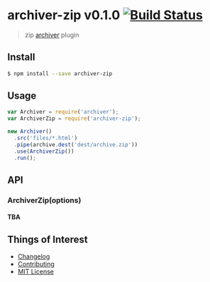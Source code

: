 # archiver-zip v0.1.0 [![Build Status](https://travis-ci.org/archiverjs/archiver-zip.svg?branch=master)](https://travis-ci.org/archiverjs/archiver-zip)

> zip [archiver](https://github.com/archiverjs/node-archiver) plugin

## Install

```bash
$ npm install --save archiver-zip
```

## Usage

```js
var Archiver = require('archiver');
var ArchiverZip = require('archiver-zip');

new Archiver()
  .src('files/*.html')
  .pipe(archive.dest('dest/archive.zip'))
  .use(ArchiverZip())
  .run();
```

## API

### ArchiverZip(options)

#### TBA

## Things of Interest
- [Changelog](https://github.com/archiverjs/archiver-zip/releases)
- [Contributing](https://github.com/archiverjs/archiver-zip/blob/master/CONTRIBUTING.md)
- [MIT License](https://github.com/archiverjs/archiver-zip/blob/master/LICENSE)